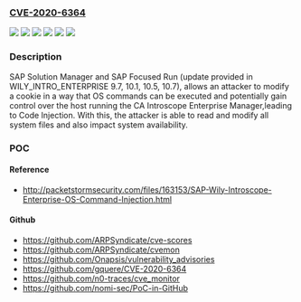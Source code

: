 ### [CVE-2020-6364](https://cve.mitre.org/cgi-bin/cvename.cgi?name=CVE-2020-6364)
![](https://img.shields.io/static/v1?label=Product&message=SAP%20Solution%20Manager%20(CA%20Introscope%20Enterprise%20Manager)%20and%20SAP%20Focused%20Run%20(CA%20Introscope%20Enterprise%20Manager)&color=blue)
![](https://img.shields.io/static/v1?label=Version&message=%3C%2010.1%20&color=brightgreen)
![](https://img.shields.io/static/v1?label=Version&message=%3C%2010.5%20&color=brightgreen)
![](https://img.shields.io/static/v1?label=Version&message=%3C%2010.7%20&color=brightgreen)
![](https://img.shields.io/static/v1?label=Version&message=%3C%20WILY_INTRO_ENTERPRISE%209.7%20&color=brightgreen)
![](https://img.shields.io/static/v1?label=Vulnerability&message=Code%20Injection&color=brightgreen)

### Description

SAP Solution Manager and SAP Focused Run (update provided in WILY_INTRO_ENTERPRISE 9.7, 10.1, 10.5, 10.7), allows an attacker to modify a cookie in a way that OS commands can be executed and potentially gain control over the host running the CA Introscope Enterprise Manager,leading to Code Injection. With this, the attacker is able to read and modify all system files and also impact system availability.

### POC

#### Reference
- http://packetstormsecurity.com/files/163153/SAP-Wily-Introscope-Enterprise-OS-Command-Injection.html

#### Github
- https://github.com/ARPSyndicate/cve-scores
- https://github.com/ARPSyndicate/cvemon
- https://github.com/Onapsis/vulnerability_advisories
- https://github.com/gquere/CVE-2020-6364
- https://github.com/n0-traces/cve_monitor
- https://github.com/nomi-sec/PoC-in-GitHub

